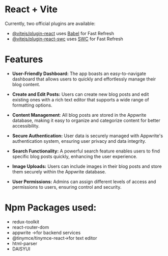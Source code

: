 # React + Vite

Currently, two official plugins are available:

- [@vitejs/plugin-react](https://github.com/vitejs/vite-plugin-react/blob/main/packages/plugin-react/README.md) uses [Babel](https://babeljs.io/) for Fast Refresh
- [@vitejs/plugin-react-swc](https://github.com/vitejs/vite-plugin-react-swc) uses [SWC](https://swc.rs/) for Fast Refresh


# **Features**
* **User-Friendly Dashboard:** The app boasts an easy-to-navigate dashboard that allows users to quickly and effortlessly manage their blog content.

* **Create and Edit Posts:** Users can create new blog posts and edit existing ones with a rich text editor that supports a wide range of formatting options.

* **Content Management**: All blog posts are stored in the Appwrite database, making it easy to organize and categorize content for better accessibility.

* **Secure Authentication:** User data is securely managed with Appwrite's authentication system, ensuring user privacy and data integrity.

* **Search Functionality:** A powerful search feature enables users to find specific blog posts quickly, enhancing the user experience.

* **Image Uploads:** Users can include images in their blog posts and store them securely within the Appwrite database.

* **User Permissions:** Admins can assign different levels of access and permissions to users, ensuring control and security.


# **Npm Packages used:**
* redux-toolkit
* react-router-dom
* appwrite ->for backend services
* @tinymce/tinymce-react->for text editor
* html-parser
* DAISYUI 



